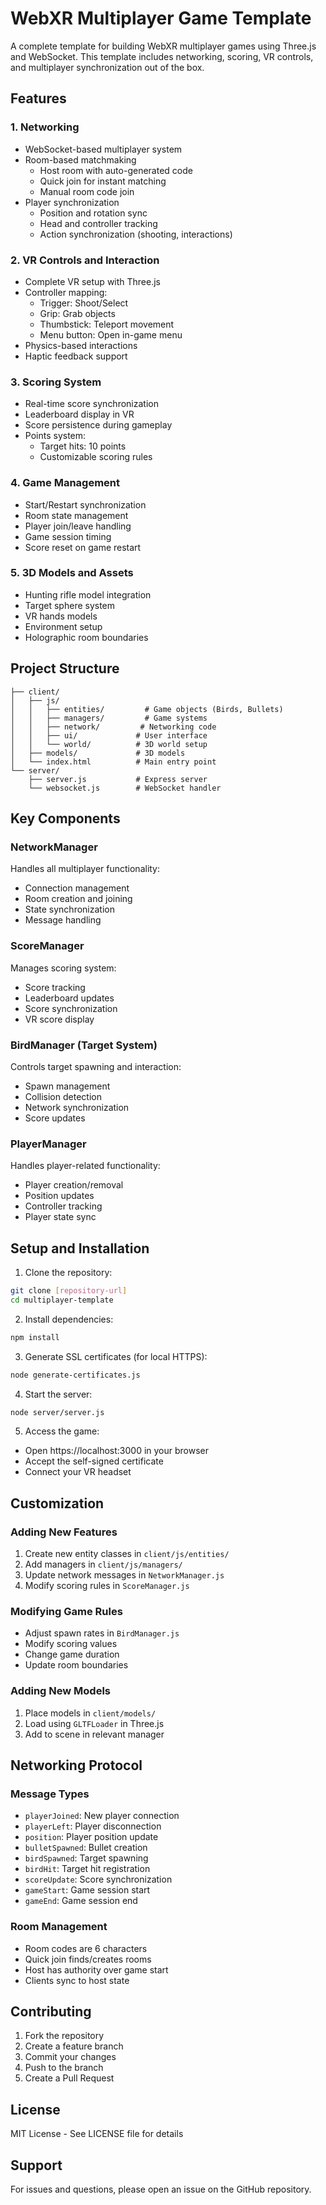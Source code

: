 # WebXR Multiplayer Game Template

A complete template for building WebXR multiplayer games using Three.js and WebSocket. This template includes networking, scoring, VR controls, and multiplayer synchronization out of the box.

## Features

### 1. Networking
- WebSocket-based multiplayer system
- Room-based matchmaking
  - Host room with auto-generated code
  - Quick join for instant matching
  - Manual room code join
- Player synchronization
  - Position and rotation sync
  - Head and controller tracking
  - Action synchronization (shooting, interactions)

### 2. VR Controls and Interaction
- Complete VR setup with Three.js
- Controller mapping:
  - Trigger: Shoot/Select
  - Grip: Grab objects
  - Thumbstick: Teleport movement
  - Menu button: Open in-game menu
- Physics-based interactions
- Haptic feedback support

### 3. Scoring System
- Real-time score synchronization
- Leaderboard display in VR
- Score persistence during gameplay
- Points system:
  - Target hits: 10 points
  - Customizable scoring rules

### 4. Game Management
- Start/Restart synchronization
- Room state management
- Player join/leave handling
- Game session timing
- Score reset on game restart

### 5. 3D Models and Assets
- Hunting rifle model integration
- Target sphere system
- VR hands models
- Environment setup
- Holographic room boundaries

## Project Structure

```
├── client/
│   ├── js/
│   │   ├── entities/         # Game objects (Birds, Bullets)
│   │   ├── managers/         # Game systems
│   │   ├── network/         # Networking code
│   │   ├── ui/             # User interface
│   │   └── world/          # 3D world setup
│   ├── models/             # 3D models
│   └── index.html          # Main entry point
└── server/
    ├── server.js           # Express server
    └── websocket.js        # WebSocket handler
```

## Key Components

### NetworkManager
Handles all multiplayer functionality:
- Connection management
- Room creation and joining
- State synchronization
- Message handling

### ScoreManager
Manages scoring system:
- Score tracking
- Leaderboard updates
- Score synchronization
- VR score display

### BirdManager (Target System)
Controls target spawning and interaction:
- Spawn management
- Collision detection
- Network synchronization
- Score updates

### PlayerManager
Handles player-related functionality:
- Player creation/removal
- Position updates
- Controller tracking
- Player state sync

## Setup and Installation

1. Clone the repository:
```bash
git clone [repository-url]
cd multiplayer-template
```

2. Install dependencies:
```bash
npm install
```

3. Generate SSL certificates (for local HTTPS):
```bash
node generate-certificates.js
```

4. Start the server:
```bash
node server/server.js
```

5. Access the game:
- Open https://localhost:3000 in your browser
- Accept the self-signed certificate
- Connect your VR headset

## Customization

### Adding New Features
1. Create new entity classes in `client/js/entities/`
2. Add managers in `client/js/managers/`
3. Update network messages in `NetworkManager.js`
4. Modify scoring rules in `ScoreManager.js`

### Modifying Game Rules
- Adjust spawn rates in `BirdManager.js`
- Modify scoring values
- Change game duration
- Update room boundaries

### Adding New Models
1. Place models in `client/models/`
2. Load using `GLTFLoader` in Three.js
3. Add to scene in relevant manager

## Networking Protocol

### Message Types
- `playerJoined`: New player connection
- `playerLeft`: Player disconnection
- `position`: Player position update
- `bulletSpawned`: Bullet creation
- `birdSpawned`: Target spawning
- `birdHit`: Target hit registration
- `scoreUpdate`: Score synchronization
- `gameStart`: Game session start
- `gameEnd`: Game session end

### Room Management
- Room codes are 6 characters
- Quick join finds/creates rooms
- Host has authority over game start
- Clients sync to host state

## Contributing

1. Fork the repository
2. Create a feature branch
3. Commit your changes
4. Push to the branch
5. Create a Pull Request

## License

MIT License - See LICENSE file for details

## Support

For issues and questions, please open an issue on the GitHub repository.
